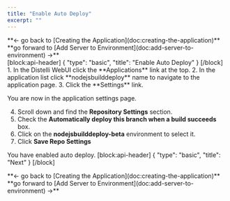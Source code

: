 ```yaml
---
title: "Enable Auto Deploy"
excerpt: ""
---
```

<div><div style="float: left;">**<- go back to [Creating the Application](doc:creating-the-application)**</div><div style="float: right;">**go forward to [Add Server to Environment](doc:add-server-to-environment) ->**</div></div>
<br>
[block:api-header]
{
  "type": "basic",
  "title": "Enable Auto Deploy"
}
[/block]
1. In the Distelli WebUI click the **Applications** link at the top.
2. In the application list click **nodejsbuilddeploy** name to navigate to the application page.
3. Click the **Settings** link.

You are now in the application settings page.

4. Scroll down and find the **Repository Settings** section.
5. Check the **Automatically deploy this branch when a build succeeds** box.
6. Click on the **nodejsbuilddeploy-beta** environment to select it.
7. Click **Save Repo Settings**

You have enabled auto deploy.
[block:api-header]
{
  "type": "basic",
  "title": "Next"
}
[/block]
<div><div style="float: left;">**<- go back to [Creating the Application](doc:creating-the-application)**</div><div style="float: right;">**go forward to [Add Server to Environment](doc:add-server-to-environment) ->**</div></div>